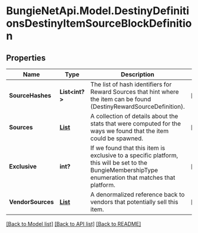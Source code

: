 # BungieNetApi.Model.DestinyDefinitionsDestinyItemSourceBlockDefinition
## Properties

Name | Type | Description | Notes
------------ | ------------- | ------------- | -------------
**SourceHashes** | **List<int?>** | The list of hash identifiers for Reward Sources that hint where the item can be found (DestinyRewardSourceDefinition). | [optional] 
**Sources** | [**List<DestinyDefinitionsSourcesDestinyItemSourceDefinition>**](DestinyDefinitionsSourcesDestinyItemSourceDefinition.md) | A collection of details about the stats that were computed for the ways we found that the item could be spawned. | [optional] 
**Exclusive** | **int?** | If we found that this item is exclusive to a specific platform, this will be set to the BungieMembershipType enumeration that matches that platform. | [optional] 
**VendorSources** | [**List<DestinyDefinitionsDestinyItemVendorSourceReference>**](DestinyDefinitionsDestinyItemVendorSourceReference.md) | A denormalized reference back to vendors that potentially sell this item. | [optional] 

[[Back to Model list]](../README.md#documentation-for-models) [[Back to API list]](../README.md#documentation-for-api-endpoints) [[Back to README]](../README.md)


